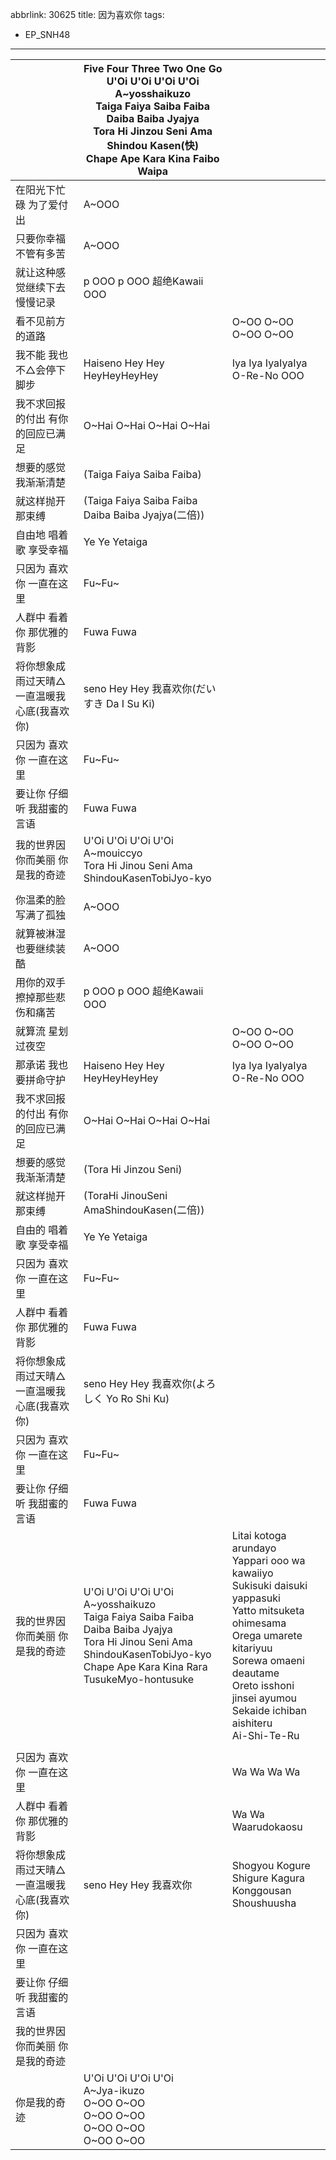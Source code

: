 abbrlink: 30625
title: 因为喜欢你
tags:
- EP_SNH48
---
|      |Five Four Three Two One Go <br>U'Oi U'Oi U'Oi U'Oi<br>A~yosshaikuzo<br>Taiga Faiya Saiba Faiba Daiba Baiba Jyajya<br>Tora Hi Jinzou Seni Ama Shindou Kasen(快)<br>Chape Ape Kara Kina Faibo Waipa|      |
|--|--|--|
|在阳光下忙碌 为了爱付出|A~OOO|      |
|只要你幸福不管有多苦|A~OOO|      |
|就让这种感觉继续下去 慢慢记录|p OOO p OOO 超绝Kawaii OOO|      |
|看不见前方的道路|      |O~OO O~OO O~OO O~OO|
|我不能 我也不△会停下脚步|Haiseno Hey Hey HeyHeyHeyHey|Iya Iya IyaIyaIya O-Re-No OOO|
|我不求回报的付出 有你的回应已满足|O~Hai O~Hai O~Hai O~Hai |      |
|想要的感觉 我渐渐清楚|(Taiga Faiya Saiba Faiba)|      |
|就这样抛开那束缚|(Taiga Faiya Saiba Faiba Daiba Baiba Jyajya(二倍))|      |
|自由地 唱着歌 享受幸福|Ye Ye Yetaiga|      |
|只因为 喜欢你 一直在这里|Fu~Fu~|      |
|人群中 看着你 那优雅的背影|Fuwa Fuwa|      |
|将你想象成雨过天晴△ 一直温暖我心底(我喜欢你)|seno Hey Hey 我喜欢你(だいすき Da I Su Ki)|      |
|只因为 喜欢你 一直在这里|Fu~Fu~|      |
|要让你 仔细听 我甜蜜的言语|Fuwa Fuwa|      |
|我的世界因你而美丽 你是我的奇迹|U'Oi U'Oi U'Oi U'Oi<br>A~mouiccyo<br>Tora Hi Jinou Seni Ama ShindouKasenTobiJyo-kyo|      |
|      |      |      |
|你温柔的脸 写满了孤独|A~OOO|      |
|就算被淋湿 也要继续装酷|A~OOO|      |
|用你的双手擦掉那些悲伤和痛苦|p OOO p OOO 超绝Kawaii OOO|      |
|就算流 星划过夜空 |      |O~OO O~OO O~OO O~OO|
|那承诺 我也要拼命守护|Haiseno Hey Hey HeyHeyHeyHey|Iya Iya IyaIyaIya O-Re-No OOO|
|我不求回报的付出 有你的回应已满足|O~Hai O~Hai O~Hai O~Hai |      |
|想要的感觉 我渐渐清楚|(Tora Hi Jinzou Seni)|      |
|就这样抛开那束缚|(ToraHi JinouSeni AmaShindouKasen(二倍))|      |
|自由的 唱着歌 享受幸福|Ye Ye Yetaiga|      |
|只因为 喜欢你 一直在这里|Fu~Fu~|      |
|人群中 看着你 那优雅的背影|Fuwa Fuwa|      |
|将你想象成雨过天晴△ 一直温暖我心底(我喜欢你)|seno Hey Hey 我喜欢你(よろしく Yo Ro Shi Ku)|      |
|只因为 喜欢你 一直在这里|Fu~Fu~|      |
|要让你 仔细听 我甜蜜的言语|Fuwa Fuwa|      |
|我的世界因你而美丽 你是我的奇迹|U'Oi U'Oi U'Oi U'Oi<br>A~yosshaikuzo<br>Taiga Faiya Saiba Faiba Daiba Baiba Jyajya<br>Tora Hi Jinou Seni Ama ShindouKasenTobiJyo-kyo<br>Chape Ape Kara Kina Rara TusukeMyo-hontusuke|Litai kotoga arundayo<br>Yappari ooo wa kawaiiyo<br>Sukisuki daisuki yappasuki<br>Yatto mitsuketa ohimesama<br>Orega umarete kitariyuu<br>Sorewa omaeni deautame<br>Oreto isshoni jinsei ayumou<br>Sekaide ichiban aishiteru<br>Ai-Shi-Te-Ru|
|      |      |      |
|只因为 喜欢你 一直在这里|      |Wa Wa Wa Wa|
|人群中 看着你 那优雅的背影|      |Wa Wa Waarudokaosu|
|将你想象成雨过天晴△ 一直温暖我心底(我喜欢你)|seno Hey Hey 我喜欢你|Shogyou Kogure Shigure Kagura<br>Konggousan Shoushuusha|
|只因为 喜欢你 一直在这里|      |      |
|要让你 仔细听 我甜蜜的言语|      |      |
|我的世界因你而美丽 你是我的奇迹|      |      |
|你是我的奇迹|U'Oi U'Oi U'Oi U'Oi<br>A~Jya-ikuzo<br>O~OO O~OO<br>O~OO O~OO<br>O~OO O~OO<br>O~OO O~OO|      |